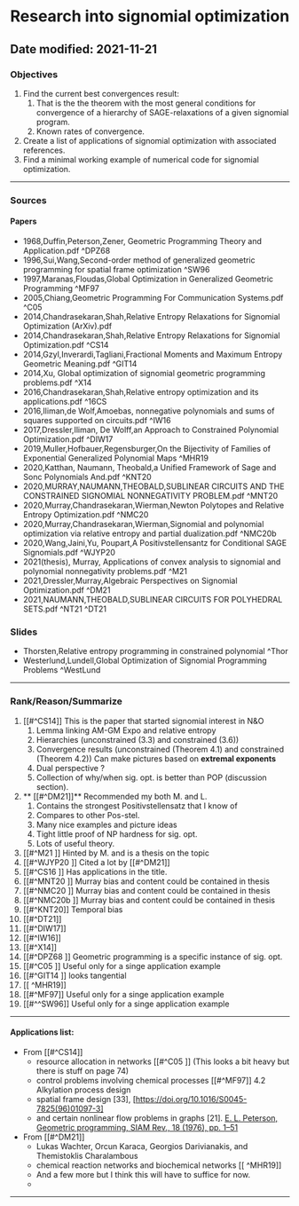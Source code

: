 # Research into signomial optimization
## Date modified: 2021-11-21
### Objectives
1. Find the current best convergences result:
	1. That is the the theorem with the most general conditions for convergence of a hierarchy of SAGE-relaxations of a given signomial program.
	2. Known rates of convergence.
2. Create a list of applications of signomial optimization with associated references.
3. Find a minimal working example of numerical code for signomial optimization.

---
### Sources
#### Papers
- 1968,Duffin,Peterson,Zener, Geometric Programming Theory and Application.pdf ^DPZ68
- 1996,Sui,Wang,Second-order method of generalized geometric programming for spatial frame optimization ^SW96
- 1997,Maranas,Floudas,Global Optimization in Generalized Geometric Programming ^MF97
- 2005,Chiang,Geometric Programming For Communication Systems.pdf ^C05
- 2014,Chandrasekaran,Shah,Relative Entropy Relaxations for Signomial Optimization (ArXiv).pdf
- 2014,Chandrasekaran,Shah,Relative Entropy Relaxations for Signomial Optimization.pdf ^CS14
- 2014,Gzyl,Inverardi,Tagliani,Fractional Moments and Maximum Entropy Geometric Meaning.pdf ^GIT14
- 2014,Xu, Global optimization of signomial geometric programming problems.pdf ^X14
- 2016,Chandrasekaran,Shah,Relative entropy optimization and its applications.pdf ^16CS
- 2016,Iliman,de Wolf,Amoebas, nonnegative polynomials and sums of squares supported on circuits.pdf ^IW16
- 2017,Dressler,Iliman, De Wolff,an Approach to Constrained Polynomial Optimization.pdf ^DIW17
- 2019,Muller,Hofbauer,Regensburger,On the Bijectivity of Families of Exponential Generalized Polynomial Maps ^MHR19
- 2020,Katthan, Naumann, Theobald,a Unified Framework of Sage and Sonc Polynomials And.pdf ^KNT20
- 2020,MURRAY,NAUMANN,THEOBALD,SUBLINEAR CIRCUITS AND THE CONSTRAINED SIGNOMIAL NONNEGATIVITY PROBLEM.pdf ^MNT20
- 2020,Murray,Chandrasekaran,Wierman,Newton Polytopes and Relative Entropy Optimization.pdf ^NMC20
- 2020,Murray,Chandrasekaran,Wierman,Signomial and polynomial optimization via relative entropy and partial dualization.pdf ^NMC20b
- 2020,Wang,Jaini,Yu, Poupart,A Positivstellensantz for Conditional SAGE Signomials.pdf ^WJYP20
- 2021(thesis), Murray, Applications of convex analysis to signomial and polynomial nonnegativity problems.pdf ^M21
- 2021,Dressler,Murray,Algebraic Perspectives on Signomial Optimization.pdf ^DM21
- 2021,NAUMANN,THEOBALD,SUBLINEAR CIRCUITS FOR POLYHEDRAL SETS.pdf ^NT21 ^DT21

### Slides 
- Thorsten,Relative entropy programming in constrained polynomial ^Thor
- Westerlund,Lundell,Global Optimization of Signomial Programming Problems ^WestLund

---
### Rank/Reason/Summarize

1. [[#^CS14]] This is the paper that started signomial interest  in N&O
	1. Lemma linking AM-GM Expo and relative entropy
	2. Hierarchies (unconstrained (3.3) and constrained (3.6))
	3. Convergence results (unconstrained (Theorem 4.1) and constrained (Theorem 4.2)) Can make pictures based on **extremal exponents**
	4. Dual perspective ?
	5. Collection of why/when sig. opt. is better than POP (discussion section). 
2. ** [[#^DM21]]** Recommended my both M. and L. 
	1. Contains the strongest Positivstellensatz that I know of
	2. Compares to other Pos-stel.
	3. Many nice examples and picture ideas
	4. Tight little proof of NP hardness for sig. opt.
	5. Lots of useful theory.
3. [[#^M21 ]] Hinted by M. and is a thesis on the topic
4. [[#^WJYP20 ]]  Cited a lot by [[#^DM21]]
5. [[#^CS16 ]] Has applications in the title.
6. [[#^MNT20 ]] Murray bias and content could be contained in thesis
7. [[#^NMC20 ]] Murray bias and content could be contained in thesis
8. [[#^NMC20b ]] Murray bias and content could be contained in thesis
10. [[#^KNT20]] Temporal bias
11. [[#^DT21]]
12. [[#^DIW17]]
13. [[#^IW16]]
14. [[#^X14]]
15. [[#^DPZ68 ]] Geometric programming is a specific instance of sig. opt.
16. [[#^C05 ]] Useful only for a singe application example
17. [[#^GIT14 ]] looks tangential
18. [[ ^MHR19]]
19. [[#^MF97]] Useful only for a singe application example
20. [[#^^SW96]]  Useful only for a singe application example


---

#### Applications list:
- From [[#^CS14]]
	- resource allocation in networks [[#^C05 ]] (This looks a bit heavy but there is stuff on page 74)
	- control problems involving chemical processes  [[#^MF97]]  4.2 Alkylation process design
	- spatial frame design [33],  [https://doi.org/10.1016/S0045-7825(96)01097-3]
	- and certain nonlinear flow problems in graphs [21]. [E. L. Peterson, Geometric programming, SIAM Rev., 18 (1976), pp. 1–51]()
- From [[#^DM21]] 
	- Lukas Wachter, Orcun Karaca, Georgios Darivianakis, and Themistoklis Charalambous
	-  chemical reaction networks and biochemical networks [[ ^MHR19]]
	-  And a few more but I think this will have to suffice for now.
	-  




 










--- 
